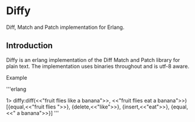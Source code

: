 # Diffy

Diff, Match and Patch implementation for Erlang. 

## Introduction

Diffy is an erlang implementation of the Diff Match and Patch library for plain text.  The 
implementation uses binaries throughout and is utf-8 aware.

Example

'''erlang

1> diffy:diff(<<"fruit flies like a banana">>, <<"fruit flies eat a banana">>)
[{equal,<<"fruit flies ">>},
 {delete,<<"like">>},
 {insert,<<"eat">>},
 {equal,<<" a banana">>}]
'''

